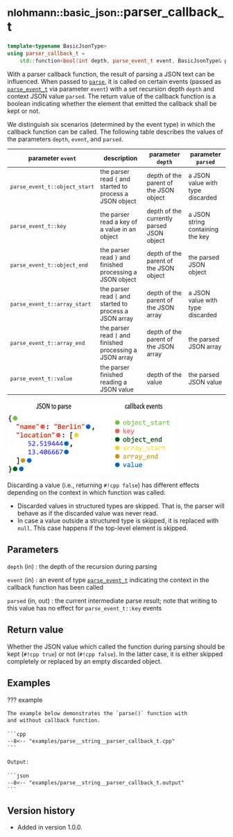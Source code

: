 # <small>nlohmann::basic_json::</small>parser_callback_t

```cpp
template<typename BasicJsonType>
using parser_callback_t =
    std::function<bool(int depth, parse_event_t event, BasicJsonType& parsed)>;
```

With a parser callback function, the result of parsing a JSON text can be influenced. When passed to
[`parse`](parse.md), it is called on certain events (passed as [`parse_event_t`](parse_event_t.md) via parameter
`event`) with a set recursion depth `depth` and context JSON value `parsed`. The return value of the callback function
is a boolean indicating whether the element that emitted the callback shall be kept or not.

We distinguish six scenarios (determined by the event type) in which the callback function can be called. The following
table describes the values of the parameters `depth`, `event`, and `parsed`.

| parameter `event`             | description                                               | parameter `depth`                         | parameter `parsed`               |
|-------------------------------|-----------------------------------------------------------|-------------------------------------------|----------------------------------|
| `parse_event_t::object_start` | the parser read `{` and started to process a JSON object  | depth of the parent of the JSON object    | a JSON value with type discarded |
| `parse_event_t::key`          | the parser read a key of a value in an object             | depth of the currently parsed JSON object | a JSON string containing the key |
| `parse_event_t::object_end`   | the parser read `}` and finished processing a JSON object | depth of the parent of the JSON object    | the parsed JSON object           |
| `parse_event_t::array_start`  | the parser read `[` and started to process a JSON array   | depth of the parent of the JSON array     | a JSON value with type discarded |
| `parse_event_t::array_end`    | the parser read `]` and finished processing a JSON array  | depth of the parent of the JSON array     | the parsed JSON array            |
| `parse_event_t::value`        | the parser finished reading a JSON value                  | depth of the value                        | the parsed JSON value            |

![Example when certain parse events are triggered](../../images/callback_events.png)

Discarding a value (i.e., returning `#!cpp false`) has different effects depending on the context in which function was
called:

- Discarded values in structured types are skipped. That is, the parser will behave as if the discarded value was never
  read.
- In case a value outside a structured type is skipped, it is replaced with `null`. This case happens if the top-level
  element is skipped.

## Parameters

`depth` (in)
:   the depth of the recursion during parsing

`event` (in)
:   an event of type [`parse_event_t`](parse_event_t.md) indicating the context in
    the callback function has been called

`parsed` (in, out)
:    the current intermediate parse result; note that
     writing to this value has no effect for `parse_event_t::key` events

## Return value

Whether the JSON value which called the function during parsing should be kept (`#!cpp true`) or not (`#!cpp false`). In
the latter case, it is either skipped completely or replaced by an empty discarded object.

## Examples

??? example

    The example below demonstrates the `parse()` function with
    and without callback function.

    ```cpp
    --8<-- "examples/parse__string__parser_callback_t.cpp"
    ```
    
    Output:
    
    ```json
    --8<-- "examples/parse__string__parser_callback_t.output"
    ```

## Version history

- Added in version 1.0.0.
